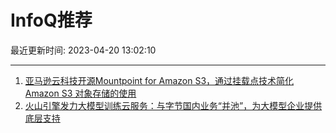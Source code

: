 # InfoQ推荐

最近更新时间: 2023-04-20 13:02:10

--- 
1. [亚马逊云科技开源Mountpoint for Amazon S3，通过挂载点技术简化 Amazon S3 对象存储的使用](https://www.infoq.cn/article/OzPQdde0UPv9O5Cs9xAu) 
2. [火山引擎发力大模型训练云服务：与字节国内业务“并池”，为大模型企业提供底层支持](https://www.infoq.cn/article/WKwdgBY1f4wdpjgoSDPf) 
